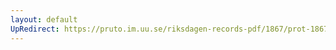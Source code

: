 ```yaml
---
layout: default
UpRedirect: https://pruto.im.uu.se/riksdagen-records-pdf/1867/prot-1867--fk--220/prot-1867--fk--220_009.pdf
---
```

